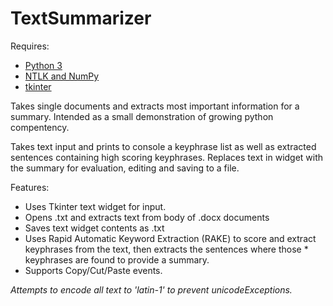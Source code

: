 # TextSummarizer

Requires: 
* [Python 3](https://www.python.org/downloads/)
* [NTLK and NumPy](http://www.nltk.org/install.html)
* [tkinter](http://tkinter.unpythonic.net/wiki/How_to_install_Tkinter)

Takes single documents and extracts most important information for a summary.
Intended as a small demonstration of growing python compentency.

Takes text input and prints to console a keyphrase list as well as extracted sentences containing high scoring keyphrases. Replaces text in widget with the summary for evaluation, editing and saving to a file.

Features:
* Uses Tkinter text widget for input.
* Opens .txt and extracts text from body of .docx documents
* Saves text widget contents as .txt
* Uses Rapid Automatic Keyword Extraction (RAKE) to score and extract keyphrases from the text, then extracts the sentences where those * keyphrases are found to provide a summary.
* Supports Copy/Cut/Paste events.

*Attempts to encode all text to 'latin-1' to prevent unicodeExceptions.*
